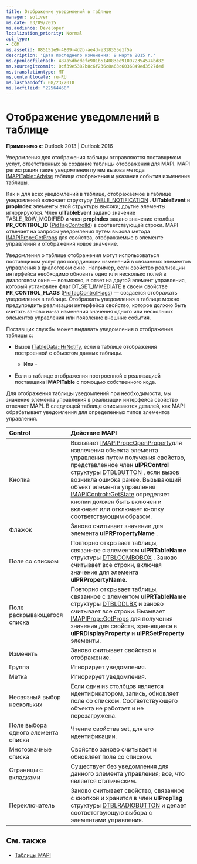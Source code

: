 ```yaml
---
title: Отображение уведомлений в таблице
manager: soliver
ms.date: 03/09/2015
ms.audience: Developer
localization_priority: Normal
api_type:
- COM
ms.assetid: 085151e9-4809-4d2b-ae4d-e318355e1f5a
description: 'Дата последнего изменения: 9 марта 2015 г.'
ms.openlocfilehash: 487a5dbcdefe901b514083ee910972354574bd82
ms.sourcegitcommit: 0cf39e5382b8c6f236c8a63c6036849ed3527ded
ms.translationtype: MT
ms.contentlocale: ru-RU
ms.lasthandoff: 08/23/2018
ms.locfileid: "22564460"
---
```

# <a name="about-display-table-notifications"></a>Отображение уведомлений в таблице

**Применимо к**: Outlook 2013 | Outlook 2016 
  
Уведомления для отображения таблицы отправляются поставщиком услуг, ответственных за создание таблицы отображения для MAPI. MAPI регистрация такие уведомления путем вызова метода [IMAPITable::Advise](imapitable-advise.md) таблица отображения и указания события изменения таблицы. 
  
Как и для всех уведомлений в таблице, отображаемое в таблице уведомлений включает структуру [TABLE_NOTIFICATION](table_notification.md) . **UlTableEvent** и **propIndex** элементы этой структуры высоки; другие элементы игнорируются. Член **ulTableEvent** задано значение TABLE_ROW_MODIFIED и член **propIndex** задано значение столбца **PR_CONTROL_ID** ([PidTagControlId](pidtagcontrolid-canonical-property.md)) в соответствующей строки. MAPI отвечает на запросы уведомления путем вызова метода [IMAPIProp::GetProps](imapiprop-getprops.md) для свойства, отображаемые в элементе управления и отображения новое значение. 
  
Уведомления о таблице отображения могут использоваться поставщиком услуг для координации изменений в связанных элементов управления в диалоговом окне. Например, если свойство реализации интерфейса необходимо обновить одно или несколько полей в диалоговом окне — возможно, в ответ на другой элемент управления, который установлен флаг DT_SET_IMMEDIATE в своем свойстве **PR_CONTROL_FLAGS** ([PidTagControlFlags](pidtagcontrolflags-canonical-property.md)) — создается отображать уведомления в таблице. Отображать уведомления в таблице можно предупредить реализации интерфейса свойство, которое должно быть считать заново из-за изменения значения одного или нескольких элементов управления или появление внешние события. 
  
Поставщик службы может выдавать уведомления о отображения таблицы с:
  
- Вызов [ITableData::HrNotify](itabledata-hrnotify.md), если в таблице отображения построенной с объектом данных таблицы.
    
    - Или -
    
- Если в таблице отображения построенной с реализацией поставщика **IMAPITable** с помощью собственного кода. 
    
Для отображения таблицы уведомлений при необходимости, мы значение элемента управления в реализации интерфейса свойство отвечает MAPI. В следующей таблице описываются деталей, как MAPI обрабатывает уведомления для определенных типов элементов управления.
  
|**Control**|**Действие MAPI**|
|:-----|:-----|
|Кнопка  <br/> |Вызывает [IMAPIProp::OpenProperty](imapiprop-openproperty.md)для извлечения объекта элемента управления путем получения свойство, представленное член **ulPRControl** структуры [DTBLBUTTON](dtblbutton.md) , если вызов возникла ошибка ранее. Вызывающий объект элемента управления [IMAPIControl::GetState](imapicontrol-getstate.md) определяет кнопки должен быть включен и включает или отключает кнопку соответствующим образом.  <br/> |
|Флажок  <br/> |Заново считывает значение для элемента **ulPRPropertyName** .  <br/> |
|Поле со списком  <br/> |Повторно открывает таблицы, связанное с элементом **ulPRTableName** структуры [DTBLCOMBOBOX](dtblcombobox.md) . Заново считывает все строки, включая значение для элемента **ulPRPropertyName**.  <br/> |
|Поле раскрывающегося списка  <br/> |Повторно открывает таблицы, связанное с элементом **ulPRTableName** структуры [DTBLDDLBX](dtblddlbx.md) и заново считывает все строки. Вызывает [IMAPIProp::GetProps](imapiprop-getprops.md) для получения значения для свойств, хранящиеся в **ulPRDisplayProperty** и **ulPRSetProperty** элементы.  <br/> |
|Изменить  <br/> |Заново считывает свойство и отображение.  <br/> |
|Группа  <br/> |Игнорирует уведомления.  <br/> |
|Метка  <br/> |Игнорирует уведомления.  <br/> |
|Несвязный выбор нескольких  <br/> |Если один из столбцов является идентификатором, запись, обновляет поле со списком. Соответствующего объекта не работает и не перезагружена.  <br/> |
|Поле выбора одного элемента списка  <br/> |Чтение свойства set, для его идентификации.  <br/> |
|Многозначные списка  <br/> |Свойство заново считывает и обновляет поле со списком.  <br/> |
|Страницы с вкладками  <br/> |Существует без уведомления для данного элемента управления; все, что является статическим.  <br/> |
|Переключатель  <br/> |Заново считывает свойство, связанное с кнопкой и хранится в член **ulPropTag** структуры [DTBLRADIOBUTTON](dtblradiobutton.md) и делает соответствующую выбора с элементами управления.  <br/> |
   
## <a name="see-also"></a>См. также

- [Таблицы MAPI](mapi-tables.md)


